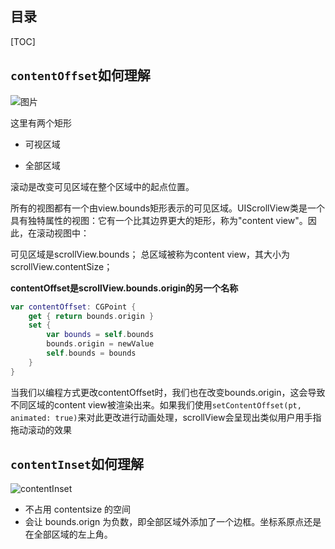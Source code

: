 ## 目录

[TOC]

## `contentOffset`如何理解

![图片](https://i.stack.imgur.com/oCKJr.png#pic_left)

这里有两个矩形

- 可视区域

- 全部区域

滚动是改变可见区域在整个区域中的起点位置。

所有的视图都有一个由view.bounds矩形表示的可见区域。UIScrollView类是一个具有独特属性的视图：它有一个比其边界更大的矩形，称为"content view"。因此，在滚动视图中：

可见区域是scrollView.bounds；
总区域被称为content view，其大小为scrollView.contentSize；

**contentOffset是scrollView.bounds.origin的另一个名称**

```swift
var contentOffset: CGPoint { 
    get { return bounds.origin }
    set {
        var bounds = self.bounds
        bounds.origin = newValue
        self.bounds = bounds
    }   
}
```

当我们以编程方式更改contentOffset时，我们也在改变bounds.origin，这会导致不同区域的content view被渲染出来。如果我们使用`setContentOffset(pt, animated: true)`来对此更改进行动画处理，scrollView会呈现出类似用户用手指拖动滚动的效果



## `contentInset`如何理解

![contentInset](https://developer.apple.com/library/archive/documentation/WindowsViews/Conceptual/UIScrollView_pg/Art/contentSize_contentInset.jpg)

- 不占用 contentsize 的空间
- 会让 bounds.orign 为负数，即全部区域外添加了一个边框。坐标系原点还是在全部区域的左上角。